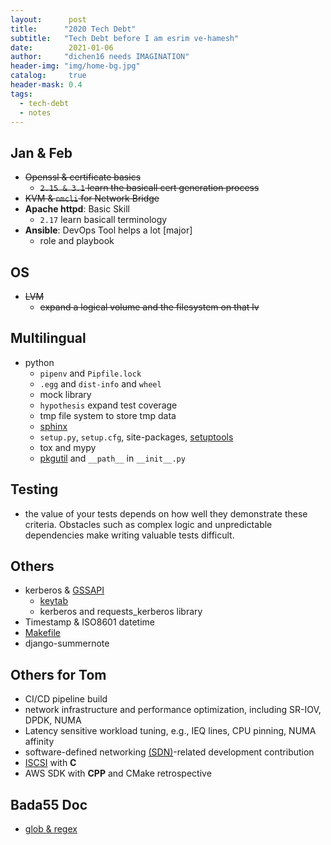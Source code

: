 ```yaml
---
layout:      post
title:      "2020 Tech Debt"
subtitle:   "Tech Debt before I am esrim ve-hamesh"
date:        2021-01-06
author:     "dichen16 needs IMAGINATION"
header-img: "img/home-bg.jpg"
catalog:     true
header-mask: 0.4
tags:
  - tech-debt
  - notes
---
```


## Jan & Feb

- <del>Openssl & certificate basics</del>
	- <del>`2.15 & 3.1` learn the basicall cert generation process</del>
- <del>KVM & `nmcli` for Network Bridge</del>
- **Apache httpd**: Basic Skill
	- `2.17` learn basicall terminology
- **Ansible**: DevOps Tool helps a lot [major]
    - role and playbook

## OS

- <del>LVM</del>
    - <del>expand a logical volume and the filesystem on that lv</del>

## Multilingual

- python
    - `pipenv` and `Pipfile.lock`
    - `.egg` and `dist-info` and `wheel`
    - mock library
    - `hypothesis` expand test coverage
    - tmp file system to store tmp data
    - [sphinx](https://www.sphinx-doc.org/en/1.5/index.html)
    - `setup.py`, `setup.cfg`, site-packages, [setuptools](https://setuptools.readthedocs.io/en/latest/setuptools.html)
    - tox and mypy
    - [pkgutil](https://docs.python.org/3.0/library/pkgutil.html) and `__path__` in `__init__.py`

## Testing

- the value of your tests depends on how well they demonstrate these criteria. Obstacles such as complex logic and unpredictable dependencies make writing valuable tests difficult.

## Others

- kerberos & [GSSAPI](https://en.wikipedia.org/wiki/Generic_Security_Services_Application_Program_Interface)
	- [keytab](https://web.mit.edu/kerberos/krb5-devel/doc/basic/keytab_def.html)
	- kerberos and requests_kerberos library
- Timestamp & ISO8601 datetime
- [Makefile](https://stackoverflow.com/questions/3220277/what-do-the-makefile-symbols-and-mean)
- django-summernote

## Others for Tom

- CI/CD pipeline build
- network infrastructure and performance optimization, including SR-IOV, DPDK, NUMA
- Latency sensitive workload tuning, e.g., IEQ lines, CPU pinning, NUMA affinity
- software-defined networking [(SDN)](https://medium.com/@zhaohuabing/what-can-service-mesh-learn-from-sdn-1a4874edca03)-related development contribution
- [ISCSI](https://en.wikipedia.org/wiki/ISCSI) with **C**
- AWS SDK with **CPP** and CMake retrospective

## Bada55 Doc

- [glob & regex](https://www.linuxjournal.com/content/globbing-and-regex-so-similar-so-different)
